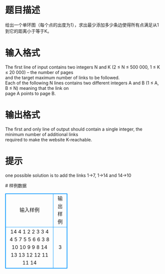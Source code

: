 # 

 
 # 题目描述 
<p>
   给出一个单环图（每个点的出度为1），求出最少添加多少条边使得所有点满足从1到它的距离小于等于K。</p> 

 
 # 输入格式 
<p>
The first line of input contains two integers N and K (2 ≤ N ≤ 500 000, 1 ≤ K ≤ 20 000) – the number of pages <br>and the target maximum number of links to be followed. <br>Each of the following N lines contains two different integers A and B (1 ≤ A, B ≤ N) meaning that the link on <br>page A points to page B. <br> </p> 

 
 # 输出格式 
<p>
The first and only line of output should contain a single integer, the minimum number of additional links <br>required to make the website K-reachable. </p> 

 
 # 提示 
<p>
one possible solution is to add the links 1→7, 1→14 and 14→10</p> 
# 样例数据
<style>
        table,table tr th, table tr td { border:1px solid #0094ff; }
        table { width: 200px; min-height: 25px; line-height: 25px; text-align: center; border-collapse: collapse;}   
    </style>
<table>
	<tr>
		<td>输入样例</td>
		<td>输出样例</td>
	</tr>
<tr><td>14 4 
1 2 
2 3 
3 4 
4 5 
7 5 
5 6 
6 3 
8 10 
10 9 
9 8 
14 13 
13 12 
12 11 
11 14 </td><td>3</td></tr></table>
